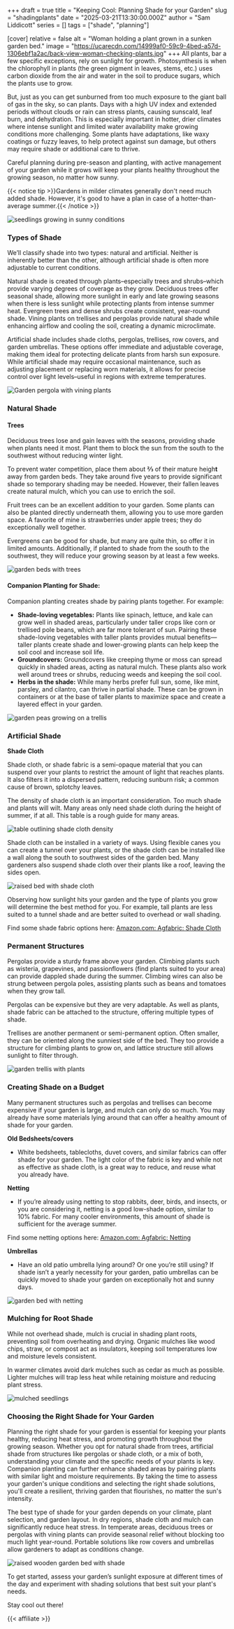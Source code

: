 +++
draft = true
title = "Keeping Cool: Planning Shade for your Garden"
slug = "shadingplants"
date = "2025-03-21T13:30:00.000Z"
author = "Sam Liddicott"
series = []
tags = ["shade", "planning"]

[cover]
relative = false
alt = "Woman holding a plant grown in a sunken garden bed."
image = "https://ucarecdn.com/14999af0-59c9-4bed-a57d-1306ebf1a2ac/back-view-woman-checking-plants.jpg"
+++
All plants, bar a few specific exceptions, rely on sunlight for growth. Photosynthesis is when the chlorophyll in plants (the green pigment in leaves, stems, etc.) uses carbon dioxide from the air and water in the soil to produce sugars, which the plants use to grow.

But, just as you can get sunburned from too much exposure to the giant ball of gas in the sky, so can plants. Days with a high UV index and extended periods without clouds or rain can stress plants, causing sunscald, leaf burn, and dehydration. This is especially important in hotter, drier climates where intense sunlight and limited water availability make growing conditions more challenging. Some plants have adaptations, like waxy coatings or fuzzy leaves, to help protect against sun damage, but others may require shade or additional care to thrive.

Careful planning during pre-season and planting, with active management of your garden while it grows will keep your plants healthy throughout the growing season, no matter how sunny.

{{< notice tip >}}Gardens in milder climates generally don't need much added shade. However, it's good to have a plan in case of a hotter-than-average summer.{{< /notice >}}

![seedlings growing in sunny conditions](https://ucarecdn.com/ad4b706d-e689-4112-8294-a5da9d85b1c4/high-angle-plants-with-green-leaves.jpg)

### Types of Shade

We’ll classify shade into two types: natural and artificial. Neither is inherently better than the other, although artificial shade is often more adjustable to current conditions.

Natural shade is created through plants–especially trees and shrubs–which provide varying degrees of coverage as they grow. Deciduous trees offer seasonal shade, allowing more sunlight in early and late growing seasons when there is less sunlight while protecting plants from intense summer heat. Evergreen trees and dense shrubs create consistent, year-round shade. Vining plants on trellises and pergolas provide natural shade while enhancing airflow and cooling the soil, creating a dynamic microclimate.

Artificial shade includes shade cloths, pergolas, trellises, row covers, and garden umbrellas. These options offer immediate and adjustable coverage, making them ideal for protecting delicate plants from harsh sun exposure. While artificial shade may require occasional maintenance, such as adjusting placement or replacing worn materials, it allows for precise control over light levels–useful in regions with extreme temperatures.

![Garden pergola with vining plants](https://ucarecdn.com/b0ba307f-a237-4de1-9ede-bd5c6ff40e74/background-roof-entwined-with-autumn-ivy-against-sky.jpg)

### **Natural Shade**

#### **Trees**

Deciduous trees lose and gain leaves with the seasons, providing shade when plants need it most. Plant them to block the sun from the south to the southwest without reducing winter light.

To prevent water competition, place them about **⅔** of their mature heigh**t** away from garden beds. They take around five years to provide significant shade so temporary shading may be needed. However, their fallen leaves create natural mulch, which you can use to enrich the soil.

Fruit trees can be an excellent addition to your garden. Some plants can also be planted directly underneath them, allowing you to use more garden space. A favorite of mine is strawberries under apple trees; they do exceptionally well together.

Evergreens can be good for shade, but many are quite thin, so offer it in limited amounts. Additionally, if planted to shade from the south to the southwest, they will reduce your growing season by at least a few weeks.

![garden beds with trees](https://ucarecdn.com/85636696-7f86-45bc-b781-4eff28212062/plants-by-wall-against-trees.jpg)

#### **Companion Planting for Shade:**

Companion planting creates shade by pairing plants together. For example:

* **Shade-loving vegetables:** Plants like spinach, lettuce, and kale can grow well in shaded areas, particularly under taller crops like corn or trellised pole beans, which are far more tolerant of sun. Pairing these shade-loving vegetables with taller plants provides mutual benefits—taller plants create shade and lower-growing plants can help keep the soil cool and increase soil life. 
* **Groundcovers:** Groundcovers like creeping thyme or moss can spread quickly in shaded areas, acting as natural mulch. These plants also work well around trees or shrubs, reducing weeds and keeping the soil cool.
* **Herbs in the shade:** While many herbs prefer full sun, some, like mint, parsley, and cilantro, can thrive in partial shade. These can be grown in containers or at the base of taller plants to maximize space and create a layered effect in your garden.

![garden peas growing on a trellis](https://ucarecdn.com/18eb1071-ca59-4a80-a36f-aa429051de1d/green-peas-grow-gardener-garden-outdoors.jpg)

### Artificial Shade

**Shade Cloth**

Shade cloth, or shade fabric is a semi-opaque material that you can suspend over your plants to restrict the amount of light that reaches plants. It also filters it into a dispersed pattern, reducing sunburn risk; a common cause of brown, splotchy leaves. 

The density of shade cloth is an important consideration. Too much shade and plants will wilt. Many areas only need shade cloth during the height of summer, if at all. This table is a rough guide for many areas.

![table outlining shade cloth density](https://ucarecdn.com/f2a1feb3-53f1-4818-aacf-b3e5ad944a31/shade%20density.PNG)

Shade cloth can be installed in a variety of ways. Using flexible canes you can create a tunnel over your plants, or the shade cloth can be installed like a wall along the south to southwest sides of the garden bed. Many gardeners also suspend shade cloth over their plants like a roof, leaving the sides open. 

![raised bed with shade cloth](https://ucarecdn.com/406965f4-784a-4b43-9fbb-3bf8fcc4b846/high-angle-view-vegetables-container.jpg)

Observing how sunlight hits your garden and the type of plants you grow will determine the best method for you. For example, tall plants are less suited to a tunnel shade and are better suited to overhead or wall shading.

Find some shade fabric options here: [Amazon.com: Agfabric: Shade Cloth](https://www.amazon.com/stores/page/1ABD59E4-9DB6-4071-8DEE-86DA53194EAC?ingress=0&visitId=ffd0373e-4bd1-4c9d-ae41-41b121143559&lp_query=agfabric&lp_slot=auto-sparkle-hsa-tetris&store_ref=SB_A023357128C5RJ5S85QSE-A0690841245LKB6J5JI2A&ref_=sbx_be_s_sparkle_mcd_cta)

### Permanent Structures

Pergolas provide a sturdy frame above your garden. Climbing plants such as wisteria, grapevines, and passionflowers (find plants suited to your area) can provide dappled shade during the summer. Climbing wires can also be strung between pergola poles, assisting plants such as beans and tomatoes when they grow tall. 

Pergolas can be expensive but they are very adaptable. As well as plants, shade fabric can be attached to the structure, offering multiple types of shade.

Trellises are another permanent or semi-permanent option. Often smaller, they can be oriented along the sunniest side of the bed. They too provide a structure for climbing plants to grow on, and lattice structure still allows sunlight to filter through.

![garden trellis with plants](https://ucarecdn.com/197c3283-c571-4a77-9416-e1c0d5b072fb/built-structure-with-trees-background.jpg)

### **Creating Shade on a Budget**

Many permanent structures such as pergolas and trellises can become expensive if your garden is large, and mulch can only do so much. You may already have some materials lying around that can offer a healthy amount of shade for your garden.

**Old Bedsheets/covers**

* White bedsheets, tablecloths, duvet covers, and similar fabrics can offer shade for your garden. The light color of the fabric is key and while not as effective as shade cloth, is a great way to reduce, and reuse what you already have.

**Netting**

* If you’re already using netting to stop rabbits, deer, birds, and insects, or you are considering it, netting is a good low-shade option, similar to 10% fabric. For many cooler environments, this amount of shade is sufficient for the average summer. 

Find some netting options here: [Amazon.com: Agfabric: Netting](https://www.amazon.com/stores/page/EFDEB572-12C0-4FDF-B97E-AE14908324A0?ingress=0&visitId=ffd0373e-4bd1-4c9d-ae41-41b121143559&lp_query=agfabric&lp_slot=auto-sparkle-hsa-tetris&store_ref=SB_A023357128C5RJ5S85QSE-A0690841245LKB6J5JI2A&ref_=sbx_be_s_sparkle_mcd_cta)

**Umbrellas**

* Have an old patio umbrella lying around? Or one you’re still using? If shade isn’t a yearly necessity for your garden, patio umbrellas can be quickly moved to shade your garden on exceptionally hot and sunny days. 



![garden bed with netting](https://ucarecdn.com/5c01cad2-d8a5-4973-ab9e-f9d7e8070f54/-/crop/2427x1345/133,575/-/preview/PXL_20230805_142551385%20(1).jpg)

### **Mulching for Root Shade**

While not overhead shade, mulch is crucial in shading plant roots, preventing soil from overheating and drying. Organic mulches like wood chips, straw, or compost act as insulators, keeping soil temperatures low and moisture levels consistent.

In warmer climates avoid dark mulches such as cedar as much as possible. Lighter mulches will trap less heat while retaining moisture and reducing plant stress.

![mulched seedlings](https://ucarecdn.com/49b3566a-b00a-48bf-ad02-19485359858b/leaves-growing-field.jpg)

### **Choosing the Right Shade for Your Garden**

Planning the right shade for your garden is essential for keeping your plants healthy, reducing heat stress, and promoting growth throughout the growing season. Whether you opt for natural shade from trees, artificial shade from structures like pergolas or shade cloth, or a mix of both, understanding your climate and the specific needs of your plants is key. Companion planting can further enhance shaded areas by pairing plants with similar light and moisture requirements. By taking the time to assess your garden's unique conditions and selecting the right shade solutions, you'll create a resilient, thriving garden that flourishes, no matter the sun's intensity.

The best type of shade for your garden depends on your climate, plant selection, and garden layout. In dry regions, shade cloth and mulch can significantly reduce heat stress. In temperate areas, deciduous trees or pergolas with vining plants can provide seasonal relief without blocking too much light year-round. Portable solutions like row covers and umbrellas allow gardeners to adapt as conditions change.

![raised wooden garden bed with shade](https://ucarecdn.com/c51d4d03-df74-4625-a1c6-7dddd04a712f/raised-wooden-bed-backyard-garden.jpg)

To get started, assess your garden’s sunlight exposure at different times of the day and experiment with shading solutions that best suit your plant's needs.

Stay cool out there!

{{< affiliate >}}
